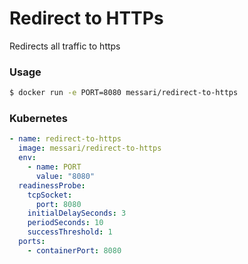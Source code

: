
# Redirect to HTTPs

Redirects all traffic to https

### Usage

```bash
$ docker run -e PORT=8080 messari/redirect-to-https
```

### Kubernetes

```yaml
- name: redirect-to-https
  image: messari/redirect-to-https
  env:
    - name: PORT
      value: "8080"
  readinessProbe:
    tcpSocket:
      port: 8080
    initialDelaySeconds: 3
    periodSeconds: 10
    successThreshold: 1
  ports:
    - containerPort: 8080
```
